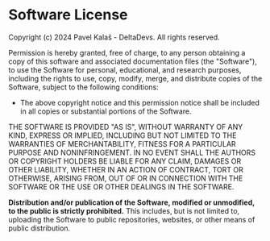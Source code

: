# Software License

Copyright (c) 2024 Pavel Kalaš - DeltaDevs. All rights reserved.

Permission is hereby granted, free of charge, to any person obtaining a copy of this software and associated documentation files (the "Software"), to use the Software for personal, educational, and research purposes, including the rights to use, copy, modify, merge, and distribute copies of the Software, subject to the following conditions:

- The above copyright notice and this permission notice shall be included in all copies or substantial portions of the Software.

THE SOFTWARE IS PROVIDED "AS IS", WITHOUT WARRANTY OF ANY KIND, EXPRESS OR IMPLIED, INCLUDING BUT NOT LIMITED TO THE WARRANTIES OF MERCHANTABILITY, FITNESS FOR A PARTICULAR PURPOSE AND NONINFRINGEMENT. IN NO EVENT SHALL THE AUTHORS OR COPYRIGHT HOLDERS BE LIABLE FOR ANY CLAIM, DAMAGES OR OTHER LIABILITY, WHETHER IN AN ACTION OF CONTRACT, TORT OR OTHERWISE, ARISING FROM, OUT OF OR IN CONNECTION WITH THE SOFTWARE OR THE USE OR OTHER DEALINGS IN THE SOFTWARE.

**Distribution and/or publication of the Software, modified or unmodified, to the public is strictly prohibited.** This includes, but is not limited to, uploading the Software to public repositories, websites, or other means of public distribution.
